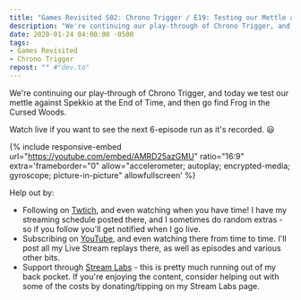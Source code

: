 ```yaml
---
title: "Games Revisited S02: Chrono Trigger / E19: Testing our Mettle and Finding Frog"
description: "We're continuing our play-through of Chrono Trigger, and today we test our mettle against Spekkio at the End of Time, and then go find Frog in the Cursed Woods."
date: 2020-01-24 04:00:00 -0500
tags:
- Games Revisited
- Chrono Trigger
repost: "" #"dev.to"
---
```


We're continuing our play-through of Chrono Trigger, and today we test our mettle against Spekkio at the End of Time, and then go find Frog in the Cursed Woods.

Watch live if you want to see the next 6-episode run as it's recorded. :smiley:
<!--more-->

{% include responsive-embed url="https://youtube.com/embed/AMRD25azGMU" ratio="16:9" extra='frameborder="0" allow="accelerometer; autoplay; encrypted-media; gyroscope; picture-in-picture" allowfullscreen' %}

Help out by:
 * Following on [Twtich](https://twitch.tv/AnonJr_Live), and even watching when you have time! I have my streaming schedule posted there, and I sometimes do random extras - so if you follow you'll get notified when I go live.
 * Subscribing on [YouTube](http://www.youtube.com/channel/UCXafqhKHbkSUIrq0LAuu0tw), and even watching there from time to time. I'll post all my Live Stream replays there, as well as episodes and various other bits.
 * Support through [Stream Labs](https://streamlabs.com/anonjr_live) - this is pretty much running out of my back pocket. If you're enjoying the content, consider helping out with some of the costs by donating/tipping on my Stream Labs page.